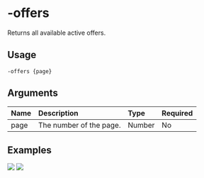 # -offers
Returns all available active offers.

## Usage
```
-offers {page}
```

## Arguments
Name | Description | Type | Required
:-- | :-- | :-- | :--
page | The number of the page. | Number | No

## Examples
![](https://user-images.githubusercontent.com/111157596/234334612-857232cd-40cc-4537-833a-78cfce9dcb39.png)
![](https://user-images.githubusercontent.com/111157596/234334650-c39f8066-d6d9-4639-ac37-e9fc8dc68d02.png)
